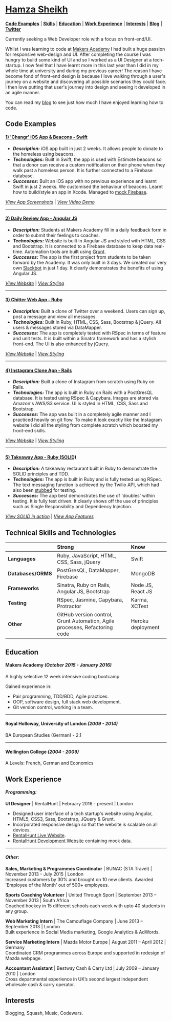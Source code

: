 # [Hamza Sheikh](https://github.com/hsheikhm)

[**Code Examples**](#code-examples) | [**Skills**](#technical-skills-and-technologies) | [**Education**](#education) | [**Work Experience**](#work-experience) | [**Interests**](#interests) | [**Blog**](https://hsheikhm.wordpress.com/) | [**Twitter**](https://twitter.com/HSheikhM)

Currently seeking a Web Developer role with a focus on front-end/UI.

Whilst I was learning to code at [Makers Academy](http://www.makersacademy.com/) I had built a huge passion for responsive web-design and UI. After completing the course I was hungry to build some kind of UI and so I worked as a UI Designer at a tech-startup. I now feel that I have learnt more in this last year than I did in my whole time at university and during my previous career! The reason I have become fond of front-end design is because I love walking through a user's journey on a website and discovering all possible scenarios they could face. I then love putting that user's journey into design and seeing it developed in an agile manner.

You can read my [blog](https://hsheikhm.wordpress.com/) to see just how much I have enjoyed learning how to code.

## Code Examples

#### [**1) 'Changr' iOS App & Beacons - Swift**](http://hsheikhm.github.io/changr)

  * ***Description:***
  iOS app built in just 2 weeks. It allows people to donate to the homeless using beacons.
  * ***Technologies:***
  Built in Swift, the app is used with Estimote beacons so that a donor can receive a custom notification on their phone when they walk past a homeless person. It is further connected to a Firebase database.
  * ***Successes:***
  Built an iOS app with no previous experience and learnt Swift in just 2 weeks. We customised the behaviour of beacons. Learnt how to build/style an app in Xcode. Managed to [mock Firebase](https://github.com/hsheikhm/changr/blob/master/changr/MockFirebase.swift).

[*View App Screenshots*](https://hsheikhm.wordpress.com/2016/01/10/final-project-complete-changr/) | [*View Video Demo*](https://youtu.be/AyVZJ511cqI?t=96)

--------------------------------------------------------------------------------

#### [**2) Daily Review App - Angular JS**](http://hsheikhm.github.io/daily_review_app)

  * ***Description:***
  Students at Makers Academy fill in a daily feedback form in order to submit their feelings to coaches.
  * ***Technologies:***
  Website is built in Angular JS and styled with HTML, CSS and Bootstrap. It is connected to a Firebase database to keep data real-time. Automation tools are built using [Grunt](https://github.com/hsheikhm/daily_review_app/blob/master/gruntfile.js).
  * ***Successes:***
  The app is the first project from students to be taken forward by the Academy. It was only built in 3 days. We created our very own [Slackbot](https://github.com/hsheikhm/daily-review-slackbot) in just 1 day. It clearly demonstrates the benefits of using Angular JS.

[*View Website*](https://shining-fire-9962.firebaseapp.com/#/) | [*View Styling*](https://hsheikhm.wordpress.com/2015/12/12/week-13-shef-devs/)

--------------------------------------------------------------------------------

#### [**3) Chitter Web App - Ruby**](http://hsheikhm.github.io/chitter-challenge/)

  * ***Description:***
  Built a clone of Twitter over a weekend. Users can sign up, post a message and view all messages.
  * ***Technologies:***
  Built in Ruby, HTML, CSS, Sass, Bootstrap & jQuery. All users & messages stored via DataMapper.
  * ***Successes:***
  The app is completely tested with RSpec in terms of feature and unit tests. It is built within a Sinatra framework and has a stylish front-end. The UI is also enhanced by jQuery.

[*View Website*](http://welcome-to-chitter.herokuapp.com/signup) | [*View Styling*](https://hsheikhm.wordpress.com/2015/11/11/week-8-building-databases/)

--------------------------------------------------------------------------------

#### [**4) Instagram Clone App - Rails**](http://hsheikhm.github.io/instagram_clone)

  * ***Description:***
  Built a clone of Instagram from scratch using Ruby on Rails.
  * ***Technologies:***
  The app is built in Ruby on Rails with a PostGresQL database. It is tested using RSpec & Capybara. Images are stored via Amazon's AWS/S3 service. UI is styled in HTML, CSS, Sass and Bootstrap.
  * ***Successes:***
  The app was built in a completely agile manner and I practiced heavily on git flow. To make it look exactly like the Instagram website I did all the styling from complete scratch which boosted my front-end skills.

[*View Website*](https://clone-of-instagram.herokuapp.com/users/sign_in) | [*View Styling*](https://github.com/hsheikhm/instagram_clone#app-usage-and-features)

--------------------------------------------------------------------------------

#### [**5) Takeaway App - Ruby (SOLID)**](http://hsheikhm.github.io/takeaway-challenge)

* ***Description:***
A takeaway restaurant built in Ruby to demonstrate the SOLID principles and TDD.
* ***Technologies:***
The app is built in Ruby and is fully tested using RSpec. The text messaging function is achieved by the Twilio API, which had also been [stubbed](https://github.com/hsheikhm/takeaway-challenge/blob/master/spec/textmessenger_spec.rb) for testing.
* ***Successes:***
The app best demonstrates the use of 'doubles' within testing. It is fully test driven. It clearly shows off the use of principles such as Single Responsibility and Dependency Injection.

[*View SOLID in action*](https://github.com/hsheikhm/takeaway-challenge/tree/master/lib) | [*View App Features*](https://github.com/hsheikhm/takeaway-challenge#feature-test-sample)

## Technical Skills and Technologies

|                    | Strong                                                                       | Know                       |
| ------------------ | :--------------------------------------------------------------------------- | :------------------------- |
| **Languages**      | Ruby, JavaScript, HTML, CSS, Sass, jQuery                                    | Swift                      |
| **Databases/ORMS** | PostGresQL, DataMapper, Firebase                                             | MongoDB                    |
| **Frameworks**     | Sinatra, Ruby on Rails, Angular JS, Bootstrap                                | Node JS, React JS          |
| **Testing**        | RSpec, Jasmine, Capybara, Protractor                                         | Karma, XCTest              |
| **Other**          | GitHub version control, Grunt Automation, Agile processes, Refactoring code  | Heroku deployment          |

## Education

#### Makers Academy *(October 2015 - January 2016)*

A highly selective 12 week intensive coding bootcamp.

Gained experience in:
* Pair programming, TDD/BDD, Agile practices.
* OOP, software design, full stack web development.
* Git version control, working in a team.

--------------------------------------------------------------------------------
#### Royal Holloway, University of London *(2009 - 2014)*
BA European Studies (German) - 2.1

--------------------------------------------------------------------------------
#### Wellington College *(2004 - 2009)*
A Levels: French, German and Economics

## Work Experience

#### *Programming:*

**UI Designer** | RentalHunt | February 2016 - present | London
* Designed user interface of a tech startup's website using Angular, HTML5, CSS3, Sass, Bootstrap, JQuery & Grunt.
* Incorporated responsive design so that the website is scalable on all devices.
* [RentalHunt Live Website](http://rentalhunt.co.uk).
* [RentalHunt Development Website](http://shielded-garden-47901.herokuapp.com/) containing mock data.

--------------------------------------------------------------------------------
#### *Other:*

**Sales, Marketing & Programmes Coordinator** | BUNAC (STA Travel) | November 2013 - July 2015 | London
<br/>Increased customers by 30% and brought on 10 new clients. Awarded 'Employee of the Month' out of 500+ employees.

**Sports Coaching Volunteer** | United Through Sport | September 2013 – November 2013 | South Africa
<br/>Coached hockey in 15 different schools each week with upto 40 students in any group.

**Web Marketing Intern** | The Camouflage Company | June 2013 – September 2013 | London
<br/>Built experience in Social Media marketing, Google Analytics & AdWords.

**Service Marketing Intern** | Mazda Motor Europe | August 2011 – April 2012 | Germany
<br/>Coordinated CRM programmes across Europe and supported in redesign of Mazda webpage.

**Accountant Assistant** | Bestway Cash & Carry Ltd | July 2009 – January 2010 | London
<br/>Cross departmental experience in UK’s second largest independent wholesale cash & carry operator.

## Interests

Blogging, Squash, Music, Codewars.
